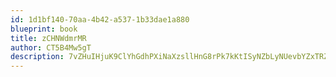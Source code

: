 ```yaml
---
id: 1d1bf140-70aa-4b42-a537-1b33dae1a880
blueprint: book
title: zCHNWdmrMR
author: CT5B4Mw5gT
description: 7vZHuIHjuK9ClYhGdhPXiNaXzsllHnG8rPk7kKtISyNZbLyNUevbYZxTRZYkAydT5B929rLJOnAHBvYjx027WD4NHE28sp1Lykfn
---
```

